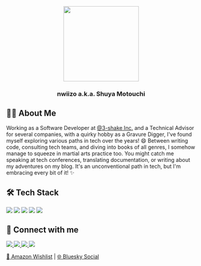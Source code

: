 <div align="center">
<a href="https://github.com/nwiizo">
<img src="https://github.com/nwiizo.png" width="200" style="transition: all 0.5s ease-in-out;" 
onmouseover="
this.style.transition='all 15s cubic-bezier(0.34, 1.56, 0.64, 1)';
this.style.transform='scale(1.1) rotate(0deg)';
this.timeout1 = setTimeout(() => { 
    if(this.matches(':hover')) this.style.transform='scale(5) rotate(360deg)';
}, 2000);
this.timeout2 = setTimeout(() => {
    if(this.matches(':hover')) this.style.transform='scale(20) rotate(1080deg)';
}, 5000);
this.timeout3 = setTimeout(() => {
    if(this.matches(':hover')) this.style.transform='scale(100) rotate(3600deg) skew(25deg)';
}, 8000);
this.timeout4 = setTimeout(() => {
    if(this.matches(':hover')) this.style.transform='scale(200) rotate(7200deg) skew(45deg)';
}, 12000);"
onmouseout="
clearTimeout(this.timeout1);
clearTimeout(this.timeout2);
clearTimeout(this.timeout3);
clearTimeout(this.timeout4);
this.style.transition='all 0.5s ease-in-out';
this.style.transform='scale(1) rotate(0deg) skew(0deg)';" />
</a>
  
  <h3>nwiizo a.k.a. Shuya Motouchi</h3>
</div>

## 👨‍💻 About Me

Working as a Software Developer at [@3-shake Inc.](https://3-shake.com/) and a Technical Advisor for several companies, with a quirky hobby as a Gravure Digger, I've found myself exploring various paths in tech over the years! 😄 Between writing code, consulting tech teams, and diving into books of all genres, I somehow manage to squeeze in martial arts practice too. You might catch me speaking at tech conferences, translating documentation, or writing about my adventures on my blog. It's an unconventional path in tech, but I'm embracing every bit of it! ✨

## 🛠 Tech Stack

<p>
  <img src="https://img.shields.io/badge/-Rust-000000?style=flat-square&logo=rust&logoColor=white" />
  <img src="https://img.shields.io/badge/-Golang-00ADD8?style=flat-square&logo=go&logoColor=white" />
  <img src="https://img.shields.io/badge/-Shell_Script-121011?style=flat-square&logo=gnu-bash&logoColor=white" />
  <img src="https://img.shields.io/badge/-Terraform-7B42BC?style=flat-square&logo=terraform&logoColor=white" />
  <img src="https://img.shields.io/badge/-Ansible-EE0000?style=flat-square&logo=ansible&logoColor=white" />
</p>

## 🔗 Connect with me

<p>
  <a href="https://twitter.com/nwiizo">
    <img src="https://img.shields.io/badge/-Twitter-1DA1F2?style=flat-square&logo=twitter&logoColor=white" />
  </a>
  <a href="https://github.com/nwiizo">
    <img src="https://img.shields.io/badge/-GitHub-181717?style=flat-square&logo=github&logoColor=white" />
  </a>
  <a href="https://speakerdeck.com/nwiizo">
    <img src="https://img.shields.io/badge/-SpeakerDeck-009287?style=flat-square&logo=speaker-deck&logoColor=white" />
  </a>
  <a href="http://syu-m-5151.hatenablog.com/">
    <img src="https://img.shields.io/badge/-Blog-2F3437?style=flat-square&logo=blogger&logoColor=white" />
  </a>
</p>

<div align="left">
  <a href="https://www.amazon.co.jp/registry/wishlist/1R5ZE9A1TGDZJ">🎁 Amazon Wishlist</a> | 
  <a href="https://bsky.app/profile/nwiizo.bsky.social">🌐 Bluesky Social</a>
</div>

